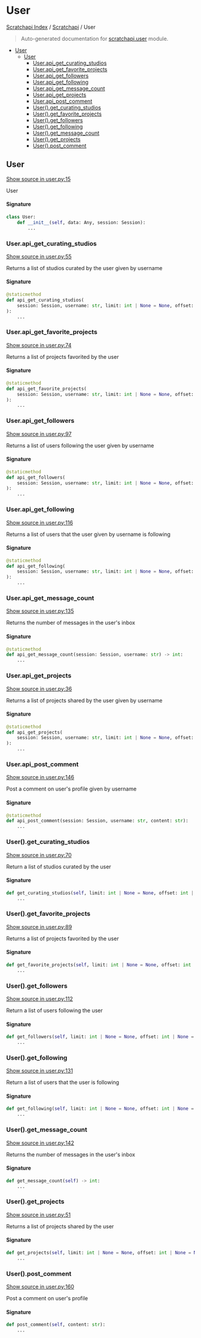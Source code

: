 # User

[Scratchapi Index](../README.md#scratchapi-index) /
[Scratchapi](./index.md#scratchapi) /
User

> Auto-generated documentation for [scratchapi.user](../../scratchapi/user.py) module.

- [User](#user)
  - [User](#user-1)
    - [User.api_get_curating_studios](#userapi_get_curating_studios)
    - [User.api_get_favorite_projects](#userapi_get_favorite_projects)
    - [User.api_get_followers](#userapi_get_followers)
    - [User.api_get_following](#userapi_get_following)
    - [User.api_get_message_count](#userapi_get_message_count)
    - [User.api_get_projects](#userapi_get_projects)
    - [User.api_post_comment](#userapi_post_comment)
    - [User().get_curating_studios](#user()get_curating_studios)
    - [User().get_favorite_projects](#user()get_favorite_projects)
    - [User().get_followers](#user()get_followers)
    - [User().get_following](#user()get_following)
    - [User().get_message_count](#user()get_message_count)
    - [User().get_projects](#user()get_projects)
    - [User().post_comment](#user()post_comment)

## User

[Show source in user.py:15](../../scratchapi/user.py#L15)

User

#### Signature

```python
class User:
    def __init__(self, data: Any, session: Session):
        ...
```

### User.api_get_curating_studios

[Show source in user.py:55](../../scratchapi/user.py#L55)

Returns a list of studios curated by the user given by username

#### Signature

```python
@staticmethod
def api_get_curating_studios(
    session: Session, username: str, limit: int | None = None, offset: int | None = None
):
    ...
```

### User.api_get_favorite_projects

[Show source in user.py:74](../../scratchapi/user.py#L74)

Returns a list of projects favorited by the user

#### Signature

```python
@staticmethod
def api_get_favorite_projects(
    session: Session, username: str, limit: int | None = None, offset: int | None = None
):
    ...
```

### User.api_get_followers

[Show source in user.py:97](../../scratchapi/user.py#L97)

Returns a list of users following the user given by username

#### Signature

```python
@staticmethod
def api_get_followers(
    session: Session, username: str, limit: int | None = None, offset: int | None = None
):
    ...
```

### User.api_get_following

[Show source in user.py:116](../../scratchapi/user.py#L116)

Returns a list of users that the user given by username is following

#### Signature

```python
@staticmethod
def api_get_following(
    session: Session, username: str, limit: int | None = None, offset: int | None = None
):
    ...
```

### User.api_get_message_count

[Show source in user.py:135](../../scratchapi/user.py#L135)

Returns the number of messages in the user's inbox

#### Signature

```python
@staticmethod
def api_get_message_count(session: Session, username: str) -> int:
    ...
```

### User.api_get_projects

[Show source in user.py:36](../../scratchapi/user.py#L36)

Returns a list of projects shared by the user given by username

#### Signature

```python
@staticmethod
def api_get_projects(
    session: Session, username: str, limit: int | None = None, offset: int | None = None
):
    ...
```

### User.api_post_comment

[Show source in user.py:146](../../scratchapi/user.py#L146)

Post a comment on user's profile given by username

#### Signature

```python
@staticmethod
def api_post_comment(session: Session, username: str, content: str):
    ...
```

### User().get_curating_studios

[Show source in user.py:70](../../scratchapi/user.py#L70)

Return a list of studios curated by the user

#### Signature

```python
def get_curating_studios(self, limit: int | None = None, offset: int | None = None):
    ...
```

### User().get_favorite_projects

[Show source in user.py:89](../../scratchapi/user.py#L89)

Returns a list of projects favorited by the user

#### Signature

```python
def get_favorite_projects(self, limit: int | None = None, offset: int | None = None):
    ...
```

### User().get_followers

[Show source in user.py:112](../../scratchapi/user.py#L112)

Return a list of users following the user

#### Signature

```python
def get_followers(self, limit: int | None = None, offset: int | None = None):
    ...
```

### User().get_following

[Show source in user.py:131](../../scratchapi/user.py#L131)

Return a list of users that the user is following

#### Signature

```python
def get_following(self, limit: int | None = None, offset: int | None = None):
    ...
```

### User().get_message_count

[Show source in user.py:142](../../scratchapi/user.py#L142)

Returns the number of messages in the user's inbox

#### Signature

```python
def get_message_count(self) -> int:
    ...
```

### User().get_projects

[Show source in user.py:51](../../scratchapi/user.py#L51)

Returns a list of projects shared by the user

#### Signature

```python
def get_projects(self, limit: int | None = None, offset: int | None = None):
    ...
```

### User().post_comment

[Show source in user.py:160](../../scratchapi/user.py#L160)

Post a comment on user's profile

#### Signature

```python
def post_comment(self, content: str):
    ...
```